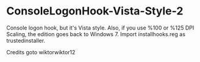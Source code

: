 # ConsoleLogonHook-Vista-Style-2
Console logon hook, but it's Vista style.
Also, if you use %100 or %125 DPI Scaling, the edition goes back to Windows 7.
Import installhooks.reg as trustedinstaller.

Credits goto wiktorwiktor12
